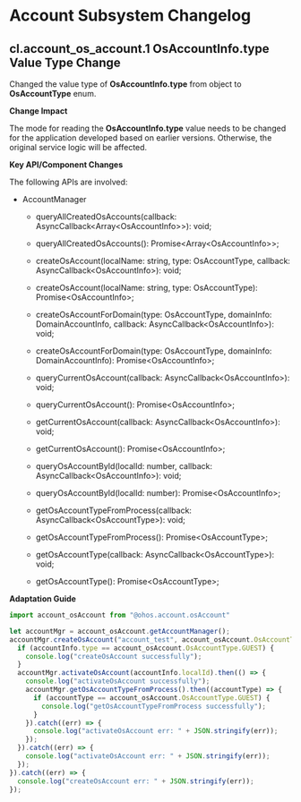 # Account Subsystem Changelog

## cl.account_os_account.1 OsAccountInfo.type Value Type Change

Changed the value type of **OsAccountInfo.type** from object to **OsAccountType** enum.

**Change Impact**

The mode for reading the **OsAccountInfo.type** value needs to be changed for the application developed based on earlier versions. Otherwise, the original service logic will be affected.

**Key API/Component Changes**

The following APIs are involved:
- AccountManager
  - queryAllCreatedOsAccounts(callback: AsyncCallback&lt;Array&lt;OsAccountInfo&gt;&gt;): void;
  - queryAllCreatedOsAccounts(): Promise&lt;Array&lt;OsAccountInfo&gt;&gt;;
  - createOsAccount(localName: string, type: OsAccountType, callback: AsyncCallback&lt;OsAccountInfo&gt;): void;
  - createOsAccount(localName: string, type: OsAccountType): Promise&lt;OsAccountInfo&gt;;
  - createOsAccountForDomain(type: OsAccountType, domainInfo: DomainAccountInfo, callback: AsyncCallback&lt;OsAccountInfo&gt;): void;
  - createOsAccountForDomain(type: OsAccountType, domainInfo: DomainAccountInfo): Promise&lt;OsAccountInfo&gt;;
  - queryCurrentOsAccount(callback: AsyncCallback&lt;OsAccountInfo&gt;): void;
  - queryCurrentOsAccount(): Promise&lt;OsAccountInfo&gt;;
  - getCurrentOsAccount(callback: AsyncCallback&lt;OsAccountInfo&gt;): void;
  - getCurrentOsAccount(): Promise&lt;OsAccountInfo&gt;;
  - queryOsAccountById(localId: number, callback: AsyncCallback&lt;OsAccountInfo&gt;): void;
  - queryOsAccountById(localId: number): Promise&lt;OsAccountInfo&gt;;

  - getOsAccountTypeFromProcess(callback: AsyncCallback&lt;OsAccountType&gt;): void;
  - getOsAccountTypeFromProcess(): Promise&lt;OsAccountType&gt;;
  - getOsAccountType(callback: AsyncCallback&lt;OsAccountType&gt;): void;
  - getOsAccountType(): Promise&lt;OsAccountType&gt;;

**Adaptation Guide**
```ts
import account_osAccount from "@ohos.account.osAccount"

let accountMgr = account_osAccount.getAccountManager();
accountMgr.createOsAccount("account_test", account_osAccount.OsAccountType.GUEST).then((accountInfo) => {
  if (accountInfo.type == account_osAccount.OsAccountType.GUEST) {
    console.log("createOsAccount successfully");
  }
  accountMgr.activateOsAccount(accountInfo.localId).then(() => {
    console.log("activateOsAccount successfully");
    accountMgr.getOsAccountTypeFromProcess().then((accountType) => {
      if (accountType == account_osAccount.OsAccountType.GUEST) {
        console.log("getOsAccountTypeFromProcess successfully");
      }
    }).catch((err) => {
      console.log("activateOsAccount err: " + JSON.stringify(err));
    });
  }).catch((err) => {
    console.log("activateOsAccount err: " + JSON.stringify(err));
  });
}).catch((err) => {
  console.log("createOsAccount err: " + JSON.stringify(err));
});
```
